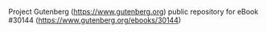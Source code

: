 Project Gutenberg (https://www.gutenberg.org) public repository for eBook #30144 (https://www.gutenberg.org/ebooks/30144)
